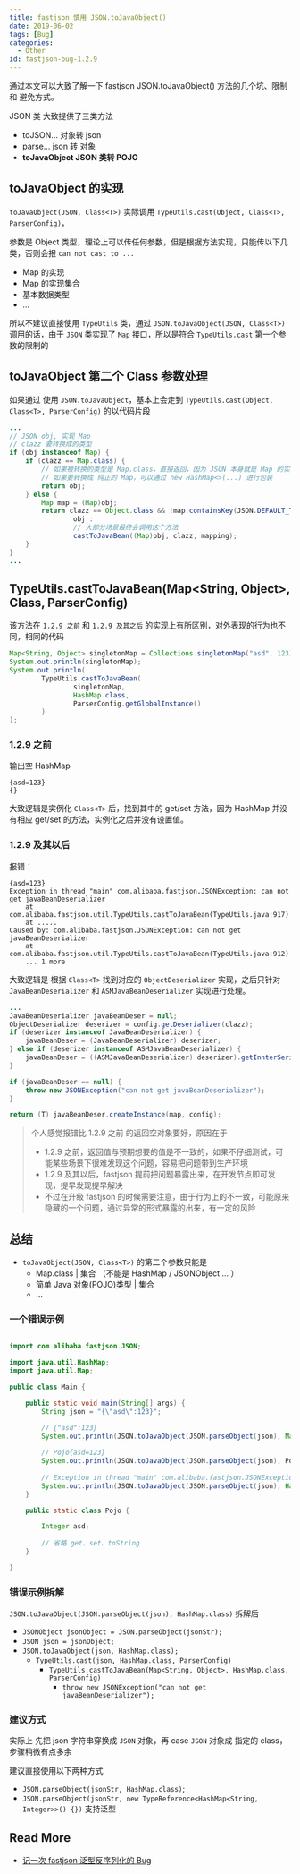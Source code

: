 ```yaml
---
title: fastjson 慎用 JSON.toJavaObject()
date: 2019-06-02
tags: [Bug]
categories:
  - Other
id: fastjson-bug-1.2.9
---
```



通过本文可以大致了解一下 fastjson JSON.toJavaObject() 方法的几个坑、限制 和 避免方式。

<!-- more -->

JSON 类 大致提供了三类方法
- toJSON... 对象转 json
- parse... json 转 对象
- **toJavaObject JSON 类转 POJO**

## toJavaObject 的实现

`toJavaObject(JSON, Class<T>)` 实际调用 `TypeUtils.cast(Object, Class<T>, ParserConfig)`，

参数是 Object 类型，理论上可以传任何参数，但是根据方法实现，只能传以下几类，否则会报 `can not cast to ...`
- Map 的实现
- Map 的实现集合
- 基本数据类型
- ...

所以不建议直接使用 `TypeUtils` 类，通过 `JSON.toJavaObject(JSON, Class<T>)` 调用的话，由于 `JSON` 类实现了 `Map` 接口，所以是符合 `TypeUtils.cast` 第一个参数的限制的

## toJavaObject 第二个 Class<T> 参数处理

如果通过 使用 `JSON.toJavaObject`，基本上会走到 `TypeUtils.cast(Object, Class<T>, ParserConfig)` 的以代码片段

``` java
...
// JSON obj, 实现 Map
// clazz 要转换成的类型
if (obj instanceof Map) {
    if (clazz == Map.class) {
        // 如果被转换的类型是 Map.class，直接返回，因为 JSON 本身就是 Map 的实现
        // 如果要转换成 纯正的 Map，可以通过 new HashMap<>(...) 进行包装
        return obj;
    } else {
        Map map = (Map)obj;
        return clazz == Object.class && !map.containsKey(JSON.DEFAULT_TYPE_KEY) ? 
                obj : 
                // 大部分场景最终会调用这个方法
                castToJavaBean((Map)obj, clazz, mapping);
    }
}
...
```

## TypeUtils.castToJavaBean(Map<String, Object>, Class<T>, ParserConfig)

该方法在 `1.2.9 之前` 和 `1.2.9 及其之后` 的实现上有所区别，对外表现的行为也不同，相同的代码

``` java
Map<String, Object> singletonMap = Collections.singletonMap("asd", 123);
System.out.println(singletonMap);
System.out.println(
        TypeUtils.castToJavaBean(
                singletonMap,
                HashMap.class,
                ParserConfig.getGlobalInstance()
        )
);
```


### 1.2.9 之前

输出空 HashMap
```
{asd=123}
{}
```
大致逻辑是实例化 `Class<T>` 后，找到其中的 get/set 方法，因为 HashMap 并没有相应 get/set 的方法，实例化之后并没有设置值。


### 1.2.9 及其以后

报错：
```
{asd=123}
Exception in thread "main" com.alibaba.fastjson.JSONException: can not get javaBeanDeserializer
	at com.alibaba.fastjson.util.TypeUtils.castToJavaBean(TypeUtils.java:917)
	at .....
Caused by: com.alibaba.fastjson.JSONException: can not get javaBeanDeserializer
	at com.alibaba.fastjson.util.TypeUtils.castToJavaBean(TypeUtils.java:912)
	... 1 more
```

大致逻辑是 根据 `Class<T>` 找到对应的 `ObjectDeserializer` 实现，之后只针对 `JavaBeanDeserializer` 和 `ASMJavaBeanDeserializer` 实现进行处理。

``` java
...
JavaBeanDeserializer javaBeanDeser = null;
ObjectDeserializer deserizer = config.getDeserializer(clazz);
if (deserizer instanceof JavaBeanDeserializer) {
    javaBeanDeser = (JavaBeanDeserializer) deserizer;
} else if (deserizer instanceof ASMJavaBeanDeserializer) {
    javaBeanDeser = ((ASMJavaBeanDeserializer) deserizer).getInnterSerializer();
}

if (javaBeanDeser == null) {
    throw new JSONException("can not get javaBeanDeserializer");
}

return (T) javaBeanDeser.createInstance(map, config);
```


> 个人感觉报错比 1.2.9 之前 的返回空对象要好，原因在于
>
> - 1.2.9 之前，返回值与预期想要的值是不一致的，如果不仔细测试，可能某些场景下很难发现这个问题，容易把问题带到生产环境
> - 1.2.9 及其以后，fastjson 提前把问题暴露出来，在开发节点即可发现，提早发现提早解决
> - 不过在升级 fastjson 的时候需要注意，由于行为上的不一致，可能原来隐藏的一个问题，通过异常的形式暴露的出来，有一定的风险

## 总结

- `toJavaObject(JSON, Class<T>)` 的第二个参数只能是
    - Map.class | 集合 （不能是 HashMap / JSONObject ... ）
    - 简单 Java 对象(POJO)类型 | 集合
    - ...

### 一个错误示例
``` java

import com.alibaba.fastjson.JSON;

import java.util.HashMap;
import java.util.Map;

public class Main {

    public static void main(String[] args) {
        String json = "{\"asd\":123}";

        // {"asd":123}
        System.out.println(JSON.toJavaObject(JSON.parseObject(json), Map.class));
        
        // Pojo{asd=123}
        System.out.println(JSON.toJavaObject(JSON.parseObject(json), Pojo.class));
        
        // Exception in thread "main" com.alibaba.fastjson.JSONException: can not get javaBeanDeserializer
        System.out.println(JSON.toJavaObject(JSON.parseObject(json), HashMap.class));
    }

    public static class Pojo {

        Integer asd;
        
        // 省略 get、set、toString
    }

}

```

### 错误示例拆解

`JSON.toJavaObject(JSON.parseObject(json), HashMap.class)` 拆解后
- `JSONObject jsonObject = JSON.parseObject(jsonStr);`
- `JSON json = jsonObject;`
- `JSON.toJavaObject(json, HashMap.class);`
    - `TypeUtils.cast(json, HashMap.class, ParserConfig)`
        - `TypeUtils.castToJavaBean(Map<String, Object>, HashMap.class, ParserConfig)`
            - `throw new JSONException("can not get javaBeanDeserializer");`


### 建议方式

实际上 先把 json 字符串穿换成  `JSON` 对象，再 case `JSON` 对象成 指定的 class，步骤稍微有点多余

建议直接使用以下两种方式
- `JSON.parseObject(jsonStr, HashMap.class)`;
- `JSON.parseObject(jsonStr, new TypeReference<HashMap<String, Integer>>() {})` 支持泛型

## Read More

- [记一次 fastjson 泛型反序列化的 Bug](/post/2018-09-02/other/fastjson-bug-1.2.11.html)
